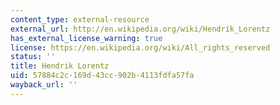 ```yaml
---
content_type: external-resource
external_url: http://en.wikipedia.org/wiki/Hendrik_Lorentz
has_external_license_warning: true
license: https://en.wikipedia.org/wiki/All_rights_reserved
status: ''
title: Hendrik Lorentz
uid: 57884c2c-169d-43cc-902b-4113fdfa57fa
wayback_url: ''
---
```

